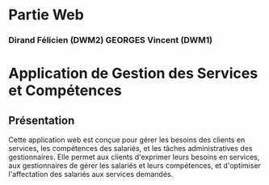 # Partie Web

### Dirand Félicien (DWM2) GEORGES Vincent (DWM1)
# Application de Gestion des Services et Compétences
## Présentation
Cette application web est conçue pour gérer les besoins des clients en services, les compétences des salariés, et les tâches administratives des gestionnaires. Elle permet aux clients d'exprimer leurs besoins en services, aux gestionnaires de gérer les salariés et leurs compétences, et d'optimiser l'affectation des salariés aux services demandés.